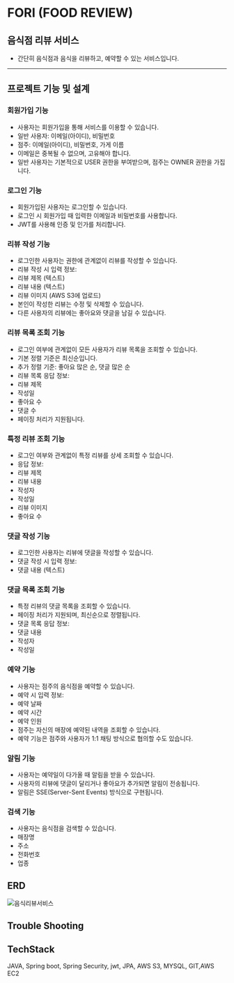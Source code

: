 # FORI (FOOD REVIEW)
## 음식점 리뷰 서비스
- 간단히 음식점과 음식을 리뷰하고, 예약할 수 있는 서비스입니다.
------------------------------------------------------------------------------------------------------
## 프로젝트 기능 및 설계

### 회원가입 기능
 - 사용자는 회원가입을 통해 서비스를 이용할 수 있습니다.
 - 일반 사용자: 이메일(아이디), 비밀번호
 - 점주: 이메일(아이디), 비밀번호, 가게 이름
 - 이메일은 중복될 수 없으며, 고유해야 합니다.
 - 일반 사용자는 기본적으로 USER 권한을 부여받으며, 점주는 OWNER 권한을 가집니다.

### 로그인 기능
 - 회원가입된 사용자는 로그인할 수 있습니다.
 - 로그인 시 회원가입 때 입력한 이메일과 비밀번호를 사용합니다.
 - JWT를 사용해 인증 및 인가를 처리합니다.

### 리뷰 작성 기능
 - 로그인한 사용자는 권한에 관계없이 리뷰를 작성할 수 있습니다.
 - 리뷰 작성 시 입력 정보:
 - 리뷰 제목 (텍스트)
 - 리뷰 내용 (텍스트)
 - 리뷰 이미지 (AWS S3에 업로드)
 - 본인이 작성한 리뷰는 수정 및 삭제할 수 있습니다.
 - 다른 사용자의 리뷰에는 좋아요와 댓글을 남길 수 있습니다.

### 리뷰 목록 조회 기능
 - 로그인 여부에 관계없이 모든 사용자가 리뷰 목록을 조회할 수 있습니다.
 - 기본 정렬 기준은 최신순입니다.
 - 추가 정렬 기준: 좋아요 많은 순, 댓글 많은 순
 - 리뷰 목록 응답 정보:
 - 리뷰 제목
 - 작성일
 - 좋아요 수
 - 댓글 수
 - 페이징 처리가 지원됩니다.

### 특정 리뷰 조회 기능
 - 로그인 여부와 관계없이 특정 리뷰를 상세 조회할 수 있습니다.
 - 응답 정보:
 - 리뷰 제목
 - 리뷰 내용
 - 작성자
 - 작성일
 - 리뷰 이미지
 - 좋아요 수

### 댓글 작성 기능
 - 로그인한 사용자는 리뷰에 댓글을 작성할 수 있습니다.
 - 댓글 작성 시 입력 정보:
 - 댓글 내용 (텍스트)

### 댓글 목록 조회 기능
 - 특정 리뷰의 댓글 목록을 조회할 수 있습니다.
 - 페이징 처리가 지원되며, 최신순으로 정렬됩니다.
 - 댓글 목록 응답 정보:
 - 댓글 내용
 - 작성자
 - 작성일

### 예약 기능
- 사용자는 점주의 음식점을 예약할 수 있습니다.
- 예약 시 입력 정보:
- 예약 날짜
- 예약 시간
- 예약 인원
- 점주는 자신의 매장에 예약된 내역을 조회할 수 있습니다.
- 예약 기능은 점주와 사용자가 1:1 채팅 방식으로 협의할 수도 있습니다.

### 알림 기능
- 사용자는 예약일이 다가올 때 알림을 받을 수 있습니다.
- 사용자의 리뷰에 댓글이 달리거나 좋아요가 추가되면 알림이 전송됩니다.
- 알림은 SSE(Server-Sent Events) 방식으로 구현됩니다.

### 검색 기능
- 사용자는 음식점을 검색할 수 있습니다.
- 매장명
- 주소
- 전화번호
- 업종


## ERD
![음식리뷰서비스](https://github.com/user-attachments/assets/962ba0e0-3eec-4827-a405-15dbc29f7b40)


## Trouble Shooting

## TechStack
JAVA, Spring boot, Spring Security, jwt, JPA, AWS S3, MYSQL, GIT,AWS EC2
